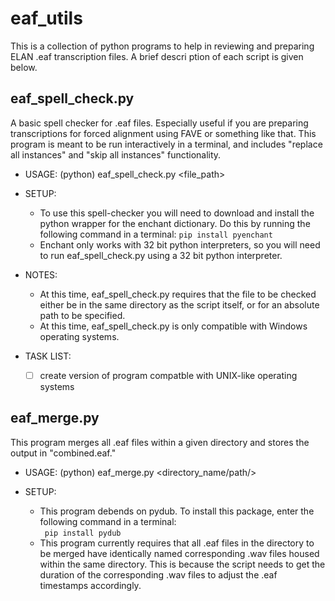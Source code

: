 # eaf_utils
This is a collection of python programs to help in reviewing and preparing ELAN .eaf transcription files. A brief descri
ption of each script is given below.

## eaf_spell_check.py
A basic spell checker for .eaf files. Especially useful if you are preparing transcriptions for forced alignment using 
FAVE or something like that. This program is meant to be run interactively in a terminal, and includes "replace all 
instances" and "skip all instances" functionality. 

* USAGE: (python) eaf_spell_check.py \<file_path\>
  
* SETUP:  
  * To use this spell-checker you will need to download and install the python wrapper for the enchant dictionary. Do 
  this by running the following command in a terminal: 
    ```pip install pyenchant```
  * Enchant only works with 32 bit python interpreters, so you will need to run eaf_spell_check.py using a 32 bit 
  python interpreter.
  
* NOTES:  
  * At this time, eaf_spell_check.py requires that the file to be checked either be in the same directory as the script 
  itself, or for an absolute path to be specified.
  * At this time, eaf_spell_check.py is only compatible with Windows operating systems.
  
* TASK LIST:  
  - [ ] create version of program compatble with UNIX-like operating systems
    
## eaf_merge.py
This program merges all .eaf files within a given directory and stores the output in "combined.eaf." 

* USAGE: (python) eaf_merge.py \<directory_name/path/>

* SETUP: 
  * This program debends on pydub. To install this package, enter the following command in a terminal:  
  ``` pip install pydub```
  * This program currently requires that all .eaf files in the directory to be merged have identically named 
  corresponding .wav files housed within the same directory. This is because the script needs to get the duration 
  of the corresponding .wav files to adjust the .eaf timestamps accordingly.
  
